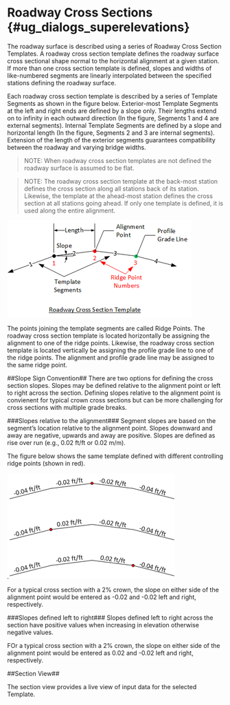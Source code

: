 Roadway Cross Sections {#ug_dialogs_superelevations}
==============================================
The roadway surface is described using a series of Roadway Cross Section Templates. A roadway cross section template defines the roadway surface cross sectional shape normal to the horizontal alignment at a given station. If more than one cross section template is defined, slopes and widths of like-numbered segments are linearly interpolated between the specified stations defining the roadway surface.

Each roadway cross section template is described by a series of Template Segments as shown in the figure below. Exterior-most Template Segments at the left and right ends are defined by a slope only. Their lengths extend on to infinity in each outward direction (In the figure, Segments 1 and 4 are external segments). Internal Template Segments are defined by a slope and horizontal length (In the figure, Segments 2 and 3 are internal segments). Extension of the length of the exterior segments guarantees compatibility between the roadway and varying bridge widths.

> NOTE: When roadway cross section templates are not defined the roadway surface is assumed to be flat.

> NOTE: The roadway cross section template at the back-most station defines the cross section along all stations back of its station. Likewise, the template at the ahead-most station defines the cross section at all stations going ahead. If only one template is defined, it is used along the entire alignment. 

![](RoadwaySectionTemplate.png)

The points joining the template segments are called Ridge Points. The roadway cross section template is located horizontally be assigning the alignment to one of the ridge points. Likewise, the roadway cross section template is located vertically be assigning the profile grade line to one of the ridge points. The alignment and profile grade line may be assigned to the same ridge point.

##Slope Sign Convention##
There are two options for defining the cross section slopes. Slopes may be defined relative to the alignment point or left to right across the section. Defining slopes relative to the alignment point is convienent for typical crown cross sections but can be more challenging for cross sections with multiple grade breaks.

###Slopes relative to the alignment###
Segment slopes are based on the segment’s location relative to the alignment point. Slopes downward and away are negative, upwards and away are positive. Slopes are defined as rise over run (e.g., 0.02 ft/ft or 0.02 m/m). 

The figure below shows the same template defined with different controlling ridge points (shown in red).

![](SlopeSignConvention.png)

For a typical cross section with a 2% crown, the slope on either side of the alignment point would be entered as -0.02 and -0.02 left and right, respectively.

###Slopes defined left to right###
Slopes defined left to right across the section have positive values when increasing in elevation otherwise negative values.

FOr a typical cross section with a 2% crown, the slope on either side of the alignment point would be entered as 0.02 and -0.02 left and right, respectively.

##Section View##

The section view provides a live view of input data for the selected Template.

